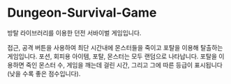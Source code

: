 # Dungeon-Survival-Game

방탈 라이브러리를 이용한 던전 서바이벌 게임입니다.

접근, 공격 버튼을 사용하여 최단 시간내에 몬스터들을 죽이고 포탈을 이용해 탈출하는 게임입니다.
포션, 회피용 아이템, 포탈, 몬스터는 모두 랜덤으로 나타납니다.
포탈을 이용하면 죽인 몬스터 수, 게임을 깨는데 걸린 시간, 그리고 그에 따른 등급이 표시됩니다 (낮을 수록 좋은 점수입니다).
